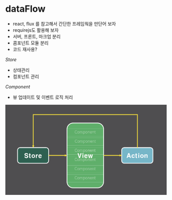 # dataFlow

- react, flux 를 참고해서 간단한 프레임웍을 만단어 보자
- requirejs도 활용해 보자
- 서버, 프론트, 마크업 분리
- 콤포넌트 모듈 분리
- 코드 재사용?

*Store*  
- 상태관리
- 컴포넌트 관리

*Component*  
- 뷰 업데이트 및 이벤트 로직 처리

![구조](./dataflow.png)
